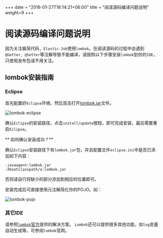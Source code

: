 +++
date = "2016-01-27T16:14:21+08:00"
title = "阅读源码编译问题说明"
weight=9
+++

# 阅读源码编译问题说明

因为关注极简代码，`Elastic-Job`使用`lombok`。在阅读源码的过程中会遇到`@Getter, @Setter`等注解导致不能编译，请按照以下步骤安装`lombok`到你的`IDE`，只使用发布包请不用关注。

## lombok安装指南

### Eclipse

首先配置好`Eclipse`环境，然后双击打开[lombok.jar](https://projectlombok.org/downloads/lombok.jar)文件。

![lombok-eclipse](../../img/lombok-eclipse.jpg)

确认`Eclipse`的安装路径，点击`install/update`按钮，即可完成安装，最后需要重启`Eclipse`。

** 如何确认安装成功？**

确认`Eclipse`安装路径下有`lombok.jar`包，并且配置文件`eclipse.ini`中是否已添加如下内容：

```
-javaagent:lombok.jar
-Xbootclasspath/a:lombok.jar
```

否则请自行将缺少的部分添加到相应的位置即可。

安装完成后可直接使用元注解简化你的POJO。如： 

![lombok-pojo](../../img/lombok-pojo.jpg)

### 其它IDE

请参照[`lombok`官方](https://projectlombok.org/download.html)提供的解决方案。
`Lombok`还可以提供很多其他功能，如`log`变量自动生成等，可参阅`lombok`官网。

